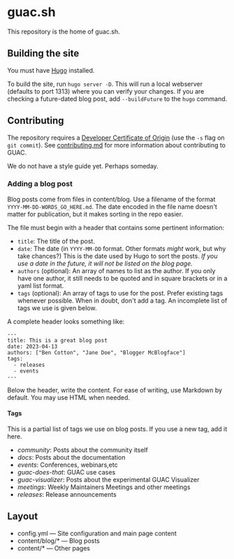 # guac.sh

This repository is the home of guac.sh.

## Building the site

You must have [Hugo](https://gohugo.io/) installed.

To build the site, run `hugo server -D`.
This will run a local webserver (defaults to port 1313) where you can verify your changes.
If you are checking a future-dated blog post, add `--buildFuture` to the `hugo` command.

## Contributing

The repository requires a [Developer Certificate of Origin](https://developercertificate.org/) (use the `-s` flag on `git commit`).
See [contributing.md](contributing.md) for more information about contributing to GUAC.

We do not have a style guide yet.
Perhaps someday.

### Adding a blog post

Blog posts come from files in content/blog.
Use a filename of the format `YYYY-MM-DD-WORDS_GO_HERE.md`.
The date encoded in the file name doesn't matter for publication, but it makes sorting in the repo easier.

The file must begin with a header that contains some pertinent information:

* `title`: The title of the post.
* `date`: The date (in `YYYY-MM-DD` format.
Other formats *might* work, but why take chances?)
This is the date used by Hugo to sort the posts.
*If you use a date in the future, it will not be listed on the blog page.*
* `authors` (optional): An array of names to list as the author.
If you only have one author, it still needs to be quoted and in square brackets or in a yaml list format.
* `tags` (optional): An array of tags to use for the post.
Prefer existing tags whenever possible.
When in doubt, don't add a tag.
An incomplete list of tags we use is given below.

A complete header looks something like:

```
---
title: This is a great blog post
date: 2023-04-13
authors: ["Ben Cotton", "Jane Doe", "Blogger McBlogface"]
tags:
  - releases
  - events
---
```

Below the header, write the content.
For ease of writing, use Markdown by default.
You may use HTML when needed.

#### Tags

This is a partial list of tags we use on blog posts.
If you use a new tag, add it here.

* *community*: Posts about the community itself
* *docs*: Posts about the documentation
* *events*: Conferences, webinars,etc
* *guac-does-that*: GUAC use cases
* *guac-visualizer*: Posts about the experimental GUAC Visualizer
* *meetings*: Weekly Maintainers Meetings and other meetings
* *releases*: Release announcements

## Layout

* config.yml — Site configuration and main page content
* content/blog/* — Blog posts
* content/* — Other pages
